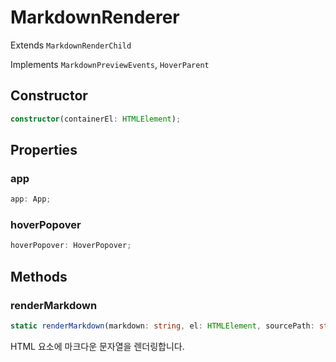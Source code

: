 # MarkdownRenderer

Extends `MarkdownRenderChild`

Implements `MarkdownPreviewEvents`, `HoverParent`

## Constructor

```ts
constructor(containerEl: HTMLElement);
```

## Properties

### app

```ts
app: App;
```

### hoverPopover

```ts
hoverPopover: HoverPopover;
```

## Methods

### renderMarkdown

```ts
static renderMarkdown(markdown: string, el: HTMLElement, sourcePath: string, component: Component): Promise<void>;
```

HTML 요소에 마크다운 문자열을 렌더링합니다.
